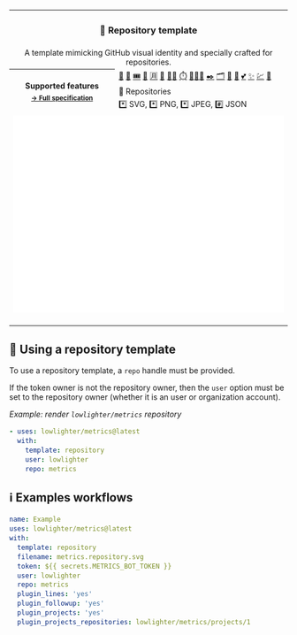 <!--header-->
<table>
  <tr><th colspan="2"><h3>📘 Repository template</h3></th></tr>
  <tr><td colspan="2" align="center">A template mimicking GitHub visual identity and specially crafted for repositories.</td></tr>
  <tr>
    <th rowspan="3">Supported features<br><sub><a href="metadata.yml">→ Full specification</a></sub></th>
    <td><a href="/source/plugins/activity" title="📰 Recent activity">📰</a> <a href="/source/plugins/contributors" title="🏅 Repository contributors">🏅</a> <a href="/source/plugins/followup" title="🎟️ Follow-up of issues and pull requests">🎟️</a> <a href="/source/plugins/introduction" title="🙋 Introduction">🙋</a> <a href="/source/plugins/languages" title="🈷️ Most used languages">🈷️</a> <a href="/source/plugins/licenses" title="📜 Repository licenses">📜</a> <a href="/source/plugins/lines" title="👨‍💻 Lines of code changed">👨‍💻</a> <a href="/source/plugins/pagespeed" title="⏱️ Website performances">⏱️</a> <a href="/source/plugins/people" title="🧑‍🤝‍🧑 People plugin">🧑‍🤝‍🧑</a> <a href="/source/plugins/posts" title="✒️ Recent posts">✒️</a> <a href="/source/plugins/projects" title="🗂️ Active projects">🗂️</a> <a href="/source/plugins/rss" title="🗼 Rss feed">🗼</a> <a href="/source/plugins/screenshot" title="📸 Website screenshot">📸</a> <a href="/source/plugins/sponsors" title="💕 GitHub Sponsors">💕</a> <a href="/source/plugins/stargazers" title="✨ Stargazers over last weeks">✨</a> <a href="/source/plugins/stock" title="💹 Stock prices">💹</a> <a href="/source/plugins/traffic" title="🧮 Repositories traffic">🧮</a></td>
  </tr>
  <tr>
    <td>📓 Repositories</td>
  </tr>
  <tr>
    <td>*️⃣ SVG, *️⃣ PNG, *️⃣ JPEG, #️⃣ JSON</td>
  </tr>
  <tr>
    <td colspan="2" align="center">
      <img src="https://github.com/lowlighter/lowlighter/blob/master/metrics.repository.svg" alt=""></img>
      <img width="900" height="1" alt="">
    </td>
  </tr>
</table>
<!--/header-->

## 🎎 Using a repository template

To use a repository template, a `repo` handle must be provided.

If the token owner is not the repository owner, then the `user` option must be set to the repository owner (whether it is an user or organization account).

*Example: render `lowlighter/metrics` repository*
```yml
- uses: lowlighter/metrics@latest
  with:
    template: repository
    user: lowlighter
    repo: metrics
```

## ℹ️ Examples workflows

<!--examples-->
```yaml
name: Example
uses: lowlighter/metrics@latest
with:
  template: repository
  filename: metrics.repository.svg
  token: ${{ secrets.METRICS_BOT_TOKEN }}
  user: lowlighter
  repo: metrics
  plugin_lines: 'yes'
  plugin_followup: 'yes'
  plugin_projects: 'yes'
  plugin_projects_repositories: lowlighter/metrics/projects/1

```
<!--/examples-->